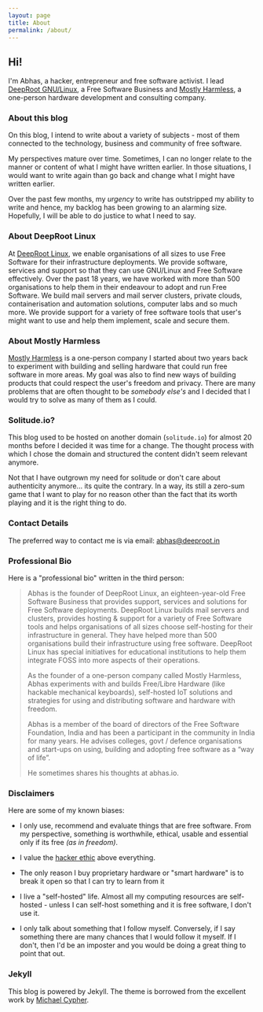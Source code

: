 ```yaml
---
layout: page
title: About
permalink: /about/
---
```


## Hi!

I'm Abhas, a hacker, entrepreneur and free software activist. I lead
[DeepRoot GNU/Linux](https://deeproot.in), a Free Software Business and 
[Mostly Harmless](https://mostlyharmless.io), a one-person hardware development
and consulting company.

### About this blog

On this blog, I intend to write about a variety of subjects - most of them
connected to the technology, business and community of free software.

My perspectives mature over time. Sometimes, I can no longer relate to the
manner or content of what I might have written earlier. In those
situations, I would want to write again than go back and change what I
might have written earlier.

Over the past few months, my *urgency* to write has outstripped my
ability to write and hence, my backlog has been growing to an alarming
size. Hopefully, I will be able to do justice to what I need to say.

### About DeepRoot Linux

At [DeepRoot Linux](https://deeproot.in), we enable organisations of all sizes
to use Free Software for their infrastructure deployments. We provide software,
services and support so that they can use GNU/Linux and Free Software
effectively.  Over the past 18 years, we have worked with more than 500
organisations to help them in their endeavour to adopt and run Free Software.
We build mail servers and mail server clusters, private clouds,
containerisation and automation solutions, computer labs and so much more.  We
provide support for a variety of free software tools that user's might want to
use and help them implement, scale and secure them.

### About Mostly Harmless

[Mostly Harmless](https://mostlyharmless.io) is a one-person company I started
about two years back to experiment with building and selling hardware that
could run free software in more areas. My goal was also to find new ways of
building products that could respect the user's freedom and privacy.  There are
many problems that are often thought to be *somebody else's* and I decided that
I would try to solve as many of them as I could.

### Solitude.io?

This blog used to be hosted on another domain (`solitude.io`) for almost 20 months
before I decided it was time for a change. The thought process with
which I chose the domain and structured the content didn't seem relevant
anymore.

Not that I have outgrown my need for solitude or don't care about
authenticity anymore... its quite the contrary. In a way, its still a
zero-sum game that I want to play for no reason other than the fact that
its worth playing and it is the right thing to do.

### Contact Details

The preferred way to contact me is via email:
[abhas@deeproot.in](mailto:abhas@deeproot.in) 

### Professional Bio

Here is a "professional bio" written in the third person:

> Abhas is the founder of DeepRoot Linux, an eighteen-year-old Free Software
> Business that provides support, services and solutions for Free Software
> deployments. DeepRoot Linux builds mail servers and clusters, provides hosting
> & support for a variety of Free Software tools and helps organisations of all
> sizes choose self-hosting for their infrastructure in general. They have helped
> more than 500 organisations build their infrastructure using free software.
> DeepRoot Linux has special initiatives for educational institutions to help
> them integrate FOSS into more aspects of their operations.
> 
> As the founder of a one-person company called Mostly Harmless, Abhas
> experiments with and builds Free/Libre Hardware (like hackable mechanical
> keyboards), self-hosted IoT solutions and strategies for using and distributing
> software and hardware with freedom.
> 
> Abhas is a member of the board of directors of the Free Software Foundation,
> India and has been a participant in the community in India for many years. He
> advises colleges, govt / defence organisations and start-ups on using, building
> and adopting free software as a “way of life”.
> 
> He sometimes shares his thoughts at abhas.io. 

### Disclaimers

Here are some of my known biases:

  * I only use, recommend and evaluate things that are free software.
    From my perspective, something is worthwhile, ethical, usable and
    essential only if its free *(as in freedom)*.

  * I value the [hacker ethic](https://en.wikipedia.org/wiki/Hacker_ethic) 
    above everything.

  * The only reason I buy proprietary hardware or "smart hardware" is to
    break it open so that I can try to learn from it

  * I live a "self-hosted" life. Almost all my computing resources are
    self-hosted - unless I can self-host something and it is free
    software, I don't use it.

  * I only talk about something that I follow myself. Conversely, if I
    say something there are many chances that I would follow it myself.
    If I don't, then I'd be an imposter and you would be doing a great
    thing to point that out.

### Jekyll

This blog is powered by Jekyll. The theme is borrowed from the excellent 
work by [Michael Cypher](https://github.com/mikeecb/cypher-jekyll-theme).

